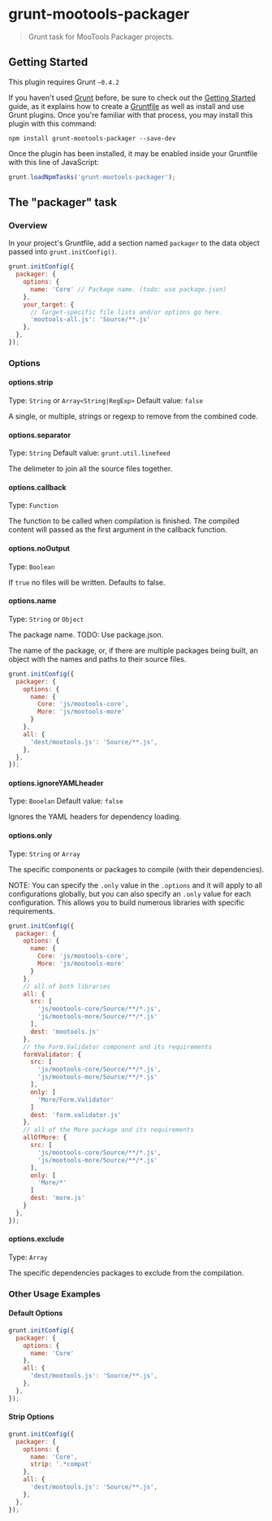 # grunt-mootools-packager

> Grunt task for MooTools Packager projects.

## Getting Started
This plugin requires Grunt `~0.4.2`

If you haven't used [Grunt](http://gruntjs.com/) before, be sure to check out the [Getting Started](http://gruntjs.com/getting-started) guide, as it explains how to create a [Gruntfile](http://gruntjs.com/sample-gruntfile) as well as install and use Grunt plugins. Once you're familiar with that process, you may install this plugin with this command:

```shell
npm install grunt-mootools-packager --save-dev
```

Once the plugin has been installed, it may be enabled inside your Gruntfile with this line of JavaScript:

```js
grunt.loadNpmTasks('grunt-mootools-packager');
```

## The "packager" task

### Overview
In your project's Gruntfile, add a section named `packager` to the data object passed into `grunt.initConfig()`.

```js
grunt.initConfig({
  packager: {
    options: {
      name: 'Core' // Package name. (todo: use package.json)
    },
    your_target: {
      // Target-specific file lists and/or options go here.
      'mootools-all.js': 'Source/**.js'
    },
  },
});
```

### Options

#### options.strip
Type: `String` or `Array<String|RegExp>`
Default value: `false`

A single, or multiple, strings or regexp to remove from the combined code.

#### options.separator
Type: `String`
Default value: `grunt.util.linefeed`

The delimeter to join all the source files together.

#### options.callback
Type: `Function`

The function to be called when compilation is finished. The compiled content will passed as the first argument in the callback function.

#### options.noOutput
Type: `Boolean`

If `true` no files will be written. Defaults to false.

#### options.name
Type: `String` or `Object`

The package name. TODO: Use package.json.

The name of the package, or, if there are multiple packages being built, an
object with the names and paths to their source files.

```js
grunt.initConfig({
  packager: {
    options: {
      name: {
        Core: 'js/mootools-core',
        More: 'js/mootools-more'
      }
    },
    all: {
      'dest/mootools.js': 'Source/**.js',
    },
  },
});
```


#### options.ignoreYAMLheader
Type: `Booelan`
Default value: `false`

Ignores the YAML headers for dependency loading.

#### options.only
Type: `String` or `Array`

The specific components or packages to compile (with their dependencies).

NOTE: You can specify the `.only` value in the `.options` and it will apply to all
configurations globally, but you can also specify an `.only` value for each configuration.
This allows you to build numerous libraries with specific requirements.

```js
grunt.initConfig({
  packager: {
    options: {
      name: {
        Core: 'js/mootools-core',
        More: 'js/mootools-more'
      }
    },
    // all of both libraries
    all: {
      src: [
        'js/mootools-core/Source/**/*.js',
        'js/mootools-more/Source/**/*.js'
      ],
      dest: 'mootools.js'
    },
    // the Form.Validator component and its requirements
    formValidator: {
      src: [
        'js/mootools-core/Source/**/*.js',
        'js/mootools-more/Source/**/*.js'
      ],
      only: [
        'More/Form.Validator'
      ]
      dest: 'form.validator.js'
    },
    // all of the More package and its requirements
    allOfMore: {
      src: [
        'js/mootools-core/Source/**/*.js',
        'js/mootools-more/Source/**/*.js'
      ],
      only: [
        'More/*'
      ]
      dest: 'more.js'
    }
  },
});
```

#### options.exclude
Type: `Array`

The specific dependencies packages to exclude from the compilation.

### Other Usage Examples

#### Default Options
```js
grunt.initConfig({
  packager: {
    options: {
      name: 'Core'
    },
    all: {
      'dest/mootools.js': 'Source/**.js',
    },
  },
});
```

#### Strip Options
```js
grunt.initConfig({
  packager: {
    options: {
      name: 'Core',
      strip: '.*compat'
    },
    all: {
      'dest/mootools.js': 'Source/**.js',
    },
  },
});
```
